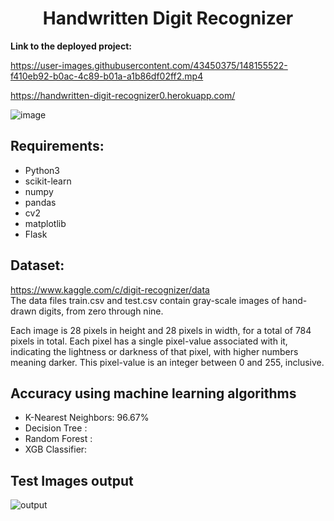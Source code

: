 <h1 align="center">Handwritten Digit Recognizer</h1>
<strong>Link to the deployed project:</strong>

https://user-images.githubusercontent.com/43450375/148155522-f410eb92-b0ac-4c89-b01a-a1b86df02ff2.mp4


https://handwritten-digit-recognizer0.herokuapp.com/

![image](https://user-images.githubusercontent.com/43450375/148152402-59aeb861-ddc9-4228-96f5-8ef9a0607455.png)




## Requirements:
* Python3
* scikit-learn
* numpy
* pandas
* cv2
* matplotlib
* Flask

## Dataset: 
https://www.kaggle.com/c/digit-recognizer/data <br>
The data files train.csv and test.csv contain gray-scale images of hand-drawn digits, from zero through nine.

Each image is 28 pixels in height and 28 pixels in width, for a total of 784 pixels in total. Each pixel has a single pixel-value associated with it, indicating the lightness or darkness of that pixel, with higher numbers meaning darker. This pixel-value is an integer between 0 and 255, inclusive.

## Accuracy using machine learning algorithms
* K-Nearest Neighbors: 96.67%
* Decision Tree : 
* Random Forest : 
* XGB Classifier: 

## Test Images output

![output](https://user-images.githubusercontent.com/43450375/148153970-9a3dcb8c-0b51-4a89-b965-97c39daa7008.png)
